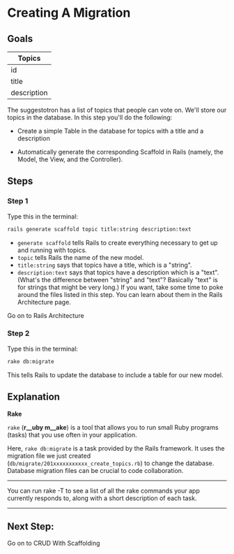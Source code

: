 # Creating A Migration

## Goals

  Topics     |
  -----------|
  id         |
  title      |
  description|

The suggestotron has a list of topics that people can vote on. We'll store our topics in the database. In this step you'll do the following:

* Create a simple Table in the database for topics with a title and a description

* Automatically generate the corresponding Scaffold in Rails (namely, the Model, the View, and the Controller).

## Steps
### Step 1
Type this in the terminal:
```bash
rails generate scaffold topic title:string description:text
```
* `generate scaffold` tells Rails to create everything necessary to get up and running with topics.
* `topic` tells Rails the name of the new model.
* `title:string` says that topics have a title, which is a "string".
* `description:text` says that topics have a description which is a "text". (What's the difference between "string" and "text"? Basically "text" is for strings that might be very long.)
If you want, take some time to poke around the files listed in this step. You can learn about them in the Rails Architecture page.

Go on to Rails Architecture

### Step 2
Type this in the terminal:
```bash
rake db:migrate
```
This tells Rails to update the database to include a table for our new model.

## Explanation
__Rake__

`rake` (__r__uby m__ake__) is a tool that allows you to run small Ruby programs (tasks) that you use often in your application.

Here, `rake db:migrate` is a task provided by the Rails framework. It uses the migration file we just created (`db/migrate/201xxxxxxxxxxx_create_topics.rb`) to change the database. Database migration files can be crucial to code collaboration.

---

You can run rake -T to see a list of all the rake commands your app currently responds to, along with a short description of each task.

---

## Next Step:
Go on to CRUD With Scaffolding

